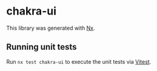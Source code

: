 # chakra-ui

This library was generated with [Nx](https://nx.dev).

## Running unit tests

Run `nx test chakra-ui` to execute the unit tests via [Vitest](https://vitest.dev/).

